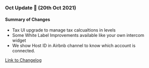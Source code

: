 ### Oct Update 🚀 (20th Oct 2021)

#### Summary of Changes
- Tax UI upgrade to manage tax calcualtions in levels
- Some White Label Improvements available like your own intercom widget
- We show Host ID in Airbnb channel to know which account is connected.

[Link to Changelog](https://docs.channex.io/changelog)
